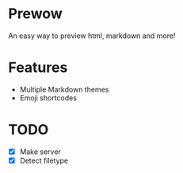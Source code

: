 # Prewow
An easy way to preview html, markdown and more!

# Features
* Multiple Markdown themes
* Emoji shortcodes

# TODO
- [x] Make server
- [x] Detect filetype
